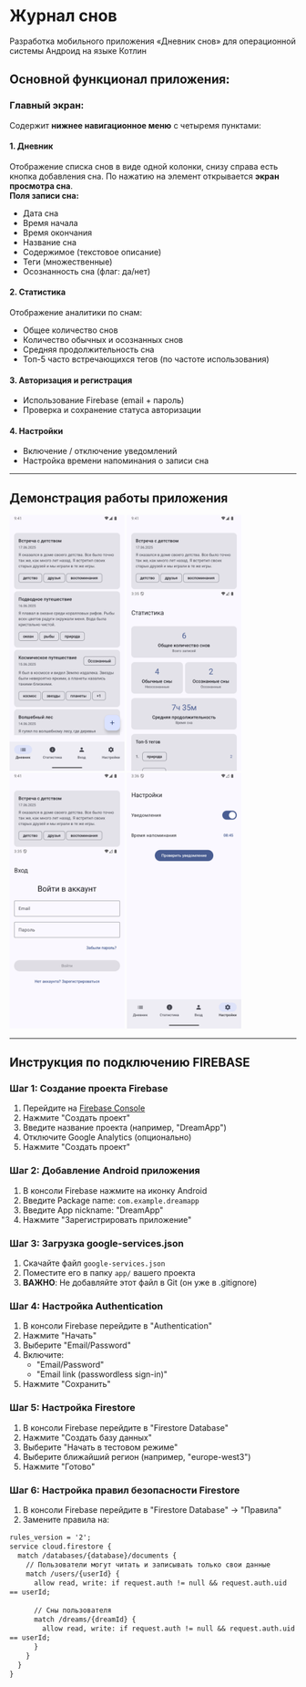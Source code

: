 # Журнал снов
Разработка мобильного приложения «Дневник снов» для операционной системы Андроид на языке Котлин

## **Основной функционал приложения:**

### **Главный экран:**

Содержит **нижнее навигационное меню** с четыремя пунктами:

#### **1. Дневник**

Отображение списка снов в виде одной колонки, снизу справа есть кнопка добавления сна. По нажатию на элемент открывается **экран просмотра сна**.  
**Поля записи сна:**

  * Дата сна
  * Время начала
  * Время окончания
  * Название сна
  * Содержимое (текстовое описание)
  * Теги (множественные)
  * Осознанность сна (флаг: да/нет)

#### **2. Статистика**

Отображение аналитики по снам:

* Общее количество снов
* Количество обычных и осознанных снов
* Средняя продолжительность сна
* Топ-5 часто встречающихся тегов (по частоте использования)

#### **3. Авторизация и регистрация**

* Использование Firebase (email + пароль)
* Проверка и сохранение статуса авторизации

#### **4. Настройки**

* Включение / отключение уведомлений
* Настройка времени напоминания о записи сна

---

## Демонстрация работы приложения

<img src="showcase/1.png" alt="Описание" width="40%">

<img src="showcase/2.png" alt="Описание" width="40%">

<img src="showcase/3.png" alt="Описание" width="40%">

<img src="showcase/4.png" alt="Описание" width="40%">

---

## Инструкция по подключению FIREBASE

### Шаг 1: Создание проекта Firebase
1. Перейдите на [Firebase Console](https://console.firebase.google.com/)
2. Нажмите "Создать проект"
3. Введите название проекта (например, "DreamApp")
4. Отключите Google Analytics (опционально)
5. Нажмите "Создать проект"

### Шаг 2: Добавление Android приложения
1. В консоли Firebase нажмите на иконку Android
2. Введите Package name: `com.example.dreamapp`
3. Введите App nickname: "DreamApp"
4. Нажмите "Зарегистрировать приложение"

### Шаг 3: Загрузка google-services.json
1. Скачайте файл `google-services.json`
2. Поместите его в папку `app/` вашего проекта
3. **ВАЖНО**: Не добавляйте этот файл в Git (он уже в .gitignore)

### Шаг 4: Настройка Authentication
1. В консоли Firebase перейдите в "Authentication"
2. Нажмите "Начать"
3. Выберите "Email/Password"
4. Включите:
   - "Email/Password"
   - "Email link (passwordless sign-in)"
5. Нажмите "Сохранить"

### Шаг 5: Настройка Firestore
1. В консоли Firebase перейдите в "Firestore Database"
2. Нажмите "Создать базу данных"
3. Выберите "Начать в тестовом режиме"
4. Выберите ближайший регион (например, "europe-west3")
5. Нажмите "Готово"

### Шаг 6: Настройка правил безопасности Firestore
1. В консоли Firebase перейдите в "Firestore Database" → "Правила"
2. Замените правила на:

```rules
rules_version = '2';
service cloud.firestore {
  match /databases/{database}/documents {
    // Пользователи могут читать и записывать только свои данные
    match /users/{userId} {
      allow read, write: if request.auth != null && request.auth.uid == userId;
      
      // Сны пользователя
      match /dreams/{dreamId} {
        allow read, write: if request.auth != null && request.auth.uid == userId;
      }
    }
  }
}
```
